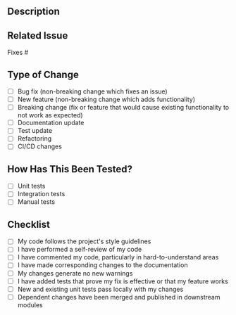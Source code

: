 ## Description
<!-- Provide a brief summary of the changes in this PR -->

## Related Issue
<!-- Link to the related issue(s) -->
Fixes #

## Type of Change
<!-- Check the relevant option(s) -->
- [ ] Bug fix (non-breaking change which fixes an issue)
- [ ] New feature (non-breaking change which adds functionality)
- [ ] Breaking change (fix or feature that would cause existing functionality to not work as expected)
- [ ] Documentation update
- [ ] Test update
- [ ] Refactoring
- [ ] CI/CD changes

## How Has This Been Tested?
<!-- Describe the tests that you ran to verify your changes -->
- [ ] Unit tests
- [ ] Integration tests
- [ ] Manual tests

## Checklist
<!-- Check the relevant option(s) -->
- [ ] My code follows the project's style guidelines
- [ ] I have performed a self-review of my code
- [ ] I have commented my code, particularly in hard-to-understand areas
- [ ] I have made corresponding changes to the documentation
- [ ] My changes generate no new warnings
- [ ] I have added tests that prove my fix is effective or that my feature works
- [ ] New and existing unit tests pass locally with my changes
- [ ] Dependent changes have been merged and published in downstream modules 